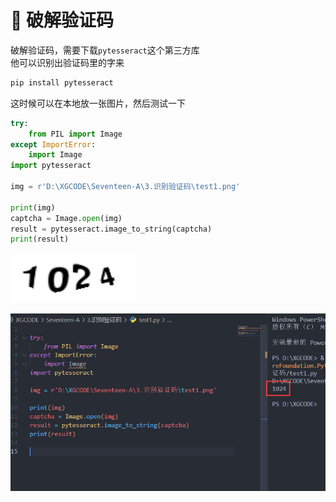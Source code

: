 # 🐎 破解验证码

破解验证码，需要下载`pytesseract`这个第三方库  
他可以识别出验证码里的字来

```sh
pip install pytesseract
```

这时候可以在本地放一张图片，然后测试一下
```py
try:
    from PIL import Image
except ImportError:
    import Image
import pytesseract

img = r'D:\XGCODE\Seventeen-A\3.识别验证码\test1.png'

print(img)
captcha = Image.open(img)
result = pytesseract.image_to_string(captcha)
print(result)
```

![图 1](img/9d9d1acf71acff67b11529d05e1110973ab0ba351a2370d3860c46b34cc6b302.png)  

![图 2](img/c964e306e7eeb2289ae71aeca8c0fc93ff268dc3f56ef99d3017fddd44dbc902.png)  
